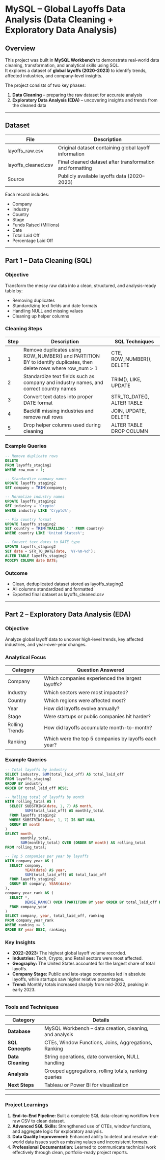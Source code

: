 # MySQL – Global Layoffs Data Analysis (Data Cleaning + Exploratory Data Analysis)

## Overview
This project was built in **MySQL Workbench** to demonstrate real-world data cleaning, transformation, and analytical skills using SQL.  
It explores a dataset of **global layoffs (2020–2023)** to identify trends, affected industries, and company-level insights.

The project consists of two key phases:
1. **Data Cleaning** – preparing the raw dataset for accurate analysis  
2. **Exploratory Data Analysis (EDA)** – uncovering insights and trends from the cleaned data  

---

## Dataset

| File | Description |
|------|--------------|
| layoffs_raw.csv | Original dataset containing global layoff information |
| layoffs_cleaned.csv | Final cleaned dataset after transformation and formatting |
| Source | Publicly available layoffs data (2020–2023) |

Each record includes:
- Company  
- Industry  
- Country  
- Stage  
- Funds Raised (Millions)  
- Date  
- Total Laid Off  
- Percentage Laid Off  

---

## Part 1 – Data Cleaning (SQL)

### Objective
Transform the messy raw data into a clean, structured, and analysis-ready table by:
- Removing duplicates  
- Standardizing text fields and date formats  
- Handling NULL and missing values  
- Cleaning up helper columns  

### Cleaning Steps

| Step | Description | SQL Techniques |
|------|--------------|----------------|
| 1 | Remove duplicates using ROW_NUMBER() and PARTITION BY to identify duplicates, then delete rows where row_num > 1 | CTE, ROW_NUMBER(), DELETE |
| 2 | Standardize text fields such as company and industry names, and correct country names | TRIM(), LIKE, UPDATE |
| 3 | Convert text dates into proper DATE format | STR_TO_DATE(), ALTER TABLE |
| 4 | Backfill missing industries and remove null rows | JOIN, UPDATE, DELETE |
| 5 | Drop helper columns used during cleaning | ALTER TABLE DROP COLUMN |

### Example Queries
```sql
-- Remove duplicate rows
DELETE
FROM layoffs_staging2
WHERE row_num > 1;

-- Standardize company names
UPDATE layoffs_staging2
SET company = TRIM(company);

-- Normalize industry names
UPDATE layoffs_staging2
SET industry = 'Crypto'
WHERE industry LIKE 'Crypto%';

-- Fix country format
UPDATE layoffs_staging2
SET country = TRIM(TRAILING '.' FROM country)
WHERE country LIKE 'United States%';

-- Convert text dates to DATE type
UPDATE layoffs_staging2
SET date = STR_TO_DATE(date, '%Y-%m-%d');
ALTER TABLE layoffs_staging2
MODIFY COLUMN date DATE;
```

### Outcome

- Clean, deduplicated dataset stored as layoffs_staging2
- All columns standardized and formatted
- Exported final dataset as layoffs_cleaned.csv

---

## Part 2 – Exploratory Data Analysis (EDA)

### Objective
Analyze global layoff data to uncover high-level trends, key affected industries, and year-over-year changes.

### Analytical Focus

| Category        | Question Answered                                         |
|----------------|----------------------------------------------------------|
| Company         | Which companies experienced the largest layoffs?          |
| Industry        | Which sectors were most impacted?                         |
| Country         | Which regions were affected most?                         |
| Year            | How did layoffs evolve annually?                          |
| Stage           | Were startups or public companies hit harder?             |
| Rolling Trends  | How did layoffs accumulate month-to-month?                |
| Ranking         | Which were the top 5 companies by layoffs each year?      |

### Example Queries
```sql
-- Total layoffs by industry
SELECT industry, SUM(total_laid_off) AS total_laid_off
FROM layoffs_staging2
GROUP BY industry
ORDER BY total_laid_off DESC;

-- Rolling total of layoffs by month
WITH rolling_total AS (
  SELECT SUBSTRING(date, 1, 7) AS month,
         SUM(total_laid_off) AS monthly_total
  FROM layoffs_staging2
  WHERE SUBSTRING(date, 1, 7) IS NOT NULL
  GROUP BY month
)
SELECT month,
       monthly_total,
       SUM(monthly_total) OVER (ORDER BY month) AS rolling_total
FROM rolling_total;

-- Top 5 companies per year by layoffs
WITH company_year AS (
  SELECT company,
         YEAR(date) AS year,
         SUM(total_laid_off) AS total_laid_off
  FROM layoffs_staging2
  GROUP BY company, YEAR(date)
),
company_year_rank AS (
  SELECT *,
         DENSE_RANK() OVER (PARTITION BY year ORDER BY total_laid_off DESC) AS ranking
  FROM company_year
)
SELECT company, year, total_laid_off, ranking
FROM company_year_rank
WHERE ranking <= 5
ORDER BY year DESC, ranking;
```
### Key Insights
- **2022–2023:** The highest global layoff volume recorded.  
- **Industries:** Tech, Crypto, and Retail sectors were most affected.  
- **Geography:** The United States accounted for the largest share of total layoffs.  
- **Company Stage:** Public and late-stage companies led in absolute layoffs, while startups saw higher relative percentages.  
- **Trend:** Monthly totals increased sharply from mid-2022, peaking in early 2023.  

---

### Tools and Techniques

| Category | Details |
|----------|---------|
| **Database** | MySQL Workbench – data creation, cleaning, and analysis |
| **SQL Concepts** | CTEs, Window Functions, Joins, Aggregations, Ranking |
| **Data Cleaning** | String operations, date conversion, NULL handling |
| **Analysis** | Grouped aggregations, rolling totals, ranking queries |
| **Next Steps** | Tableau or Power BI for visualization |

---

### Project Learnings
1. **End-to-End Pipeline:** Built a complete SQL data-cleaning workflow from raw CSV to clean dataset.  
2. **Advanced SQL Skills:** Strengthened use of CTEs, window functions, and aggregate logic for exploratory analysis.  
3. **Data Quality Improvement:** Enhanced ability to detect and resolve real-world data issues such as missing values and inconsistent formats.  
4. **Professional Documentation:** Learned to communicate technical work effectively through clean, portfolio-ready project reports.  





